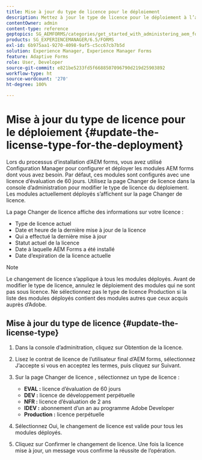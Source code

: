 ```yaml
---
title: Mise à jour du type de licence pour le déploiement
description: Mettez à jour le type de licence pour le déploiement à l’aide de la page Changer de licence dans Administration Console.
contentOwner: admin
content-type: reference
geptopics: SG_AEMFORMS/categories/get_started_with_administering_aem_forms_on_jee
products: SG_EXPERIENCEMANAGER/6.5/FORMS
exl-id: 6b975aa1-9270-4098-9af5-c5cc67cb7b5d
solution: Experience Manager, Experience Manager Forms
feature: Adaptive Forms
role: User, Developer
source-git-commit: e821be5233fd5f6688507096790d219d25903892
workflow-type: ht
source-wordcount: '270'
ht-degree: 100%

---
```


# Mise à jour du type de licence pour le déploiement {#update-the-license-type-for-the-deployment}

Lors du processus d’installation d’AEM forms, vous avez utilisé Configuration Manager pour configurer et déployer les modules AEM forms dont vous avez besoin. Par défaut, ces modules sont configurés avec une licence d’évaluation de 60 jours. Utilisez la page Changer de licence dans la console d’administration pour modifier le type de licence du déploiement. Les modules actuellement déployés s’affichent sur la page Changer de licence.

La page Changer de licence affiche des informations sur votre licence :

* Type de licence actuel
* Date et heure de la dernière mise à jour de la licence
* Qui a effectué la dernière mise à jour
* Statut actuel de la licence
* Date à laquelle AEM Forms a été installé
* Date d’expiration de la licence actuelle

>[!NOTE]
>
>Le changement de licence s’applique à tous les modules déployés. Avant de modifier le type de licence, annulez le déploiement des modules qui ne sont pas sous licence. Ne sélectionnez pas le type de licence Production si la liste des modules déployés contient des modules autres que ceux acquis auprès d’Adobe.

## Mise à jour du type de licence {#update-the-license-type}

1. Dans la console d’adminitration, cliquez sur Obtention de la licence.
1. Lisez le contrat de licence de l’utilisateur final d’AEM forms, sélectionnez J’accepte si vous en acceptez les termes, puis cliquez sur Suivant.
1. Sur la page Changer de licence , sélectionnez un type de licence :

   * **EVAL :** licence d’évaluation de 60 jours
   * **DEV :** licence de développement perpétuelle
   * **NFR :** licence d’évaluation de 2 ans
   * **IDEV :** abonnement d’un an au programme Adobe Developer
   * **Production :** licence perpétuelle

1. Sélectionnez Oui, le changement de licence est valide pour tous les modules déployés.
1. Cliquez sur Confirmer le changement de licence. Une fois la licence mise à jour, un message vous confirme la réussite de l’opération.

